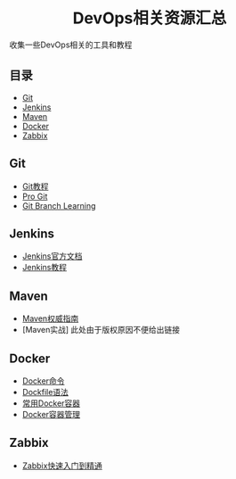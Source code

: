 <h1 align="center">DevOps相关资源汇总</h1>

收集一些DevOps相关的工具和教程

## 目录

- [Git](#Git)
- [Jenkins](#Jenkins)
- [Maven](#Maven)
- [Docker](#Docker)
- [Zabbix](#Zabbix)

## Git

- [Git教程](https://www.liaoxuefeng.com/wiki/0013739516305929606dd18361248578c67b8067c8c017b000/)
- [Pro Git](https://legacy.gitbook.com/book/bingohuang/progit2/details)
- [Git Branch Learning](https://github.com/pcottle/learnGitBranching)

## Jenkins

- [Jenkins官方文档](https://www.w3cschool.cn/jenkins/)
- [Jenkins教程](https://www.yiibai.com/jenkins/)

## Maven

- [Maven权威指南](https://book.huihoo.com/maven-the-definitive-guide/index.html)
- [Maven实战] 此处由于版权原因不便给出链接

## Docker

- [Docker命令](https://github.com/gooree/awesome-devops/blob/master/docker/docker%E5%91%BD%E4%BB%A4.md)
- [Dockfile语法](https://github.com/gooree/awesome-devops/blob/master/docker/dockfile%E8%AF%AD%E6%B3%95.md)
- [常用Docker容器](https://github.com/gooree/awesome-devops/blob/master/docker/%E5%B8%B8%E7%94%A8%E5%AE%B9%E5%99%A8.md)
- [Docker容器管理](https://github.com/gooree/awesome-devops/blob/master/docker/docker%E7%AE%A1%E7%90%86.md)

## Zabbix

- [Zabbix快速入门到精通](https://www.linuxidc.com/Linux/2017-05/143776.htm)

